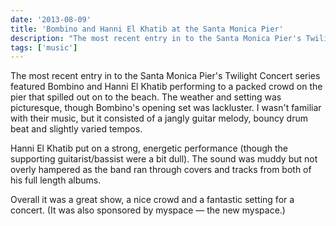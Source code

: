 ```yaml
---
date: '2013-08-09'
title: 'Bombino and Hanni El Khatib at the Santa Monica Pier'
description: "The most recent entry in to the Santa Monica Pier's Twilight Concert series featured Bombino and Hanni El Khatib performing to a packed crowd on the pier that spilled out on to the beach."
tags: ['music']
---
```


The most recent entry in to the Santa Monica Pier's Twilight Concert series featured Bombino and Hanni El Khatib performing to a packed crowd on the pier that spilled out on to the beach.<!-- excerpt --> The weather and setting was picturesque, though Bombino's opening set was lackluster. I wasn't familiar with their music, but it consisted of a jangly guitar melody, bouncy drum beat and slightly varied tempos.

Hanni El Khatib put on a strong, energetic performance (though the supporting guitarist/bassist were a bit dull). The sound was muddy but not overly hampered as the band ran through covers and tracks from both of his full length albums.

Overall it was a great show, a nice crowd and a fantastic setting for a concert. (It was also sponsored by myspace — the new myspace.)
